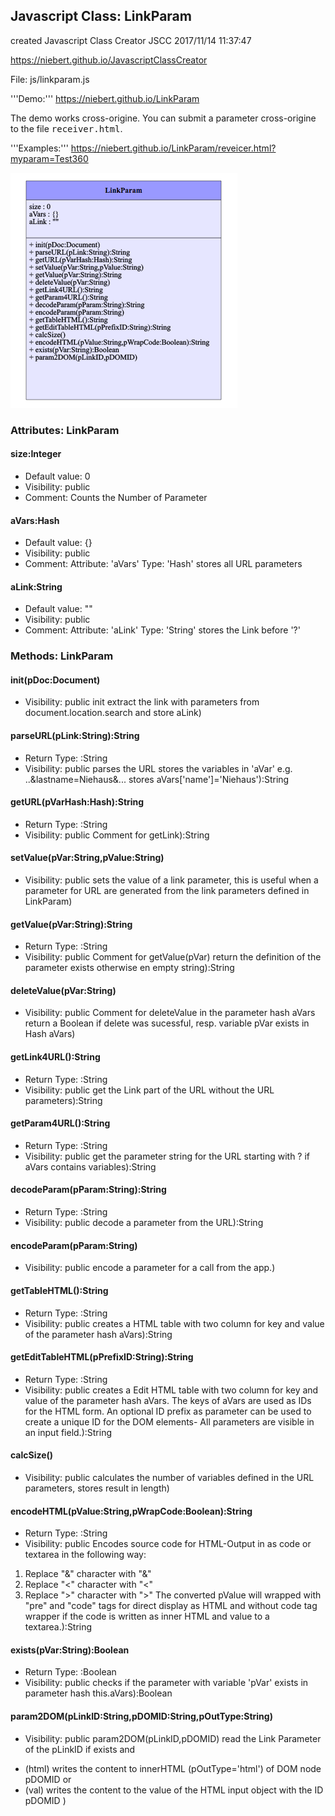 ## Javascript Class: LinkParam
created Javascript Class Creator JSCC 2017/11/14 11:37:47

https://niebert.github.io/JavascriptClassCreator

File: js/linkparam.js

'''Demo:''' https://niebert.github.io/LinkParam

The demo works cross-origine. You can submit a parameter cross-origine to the file <tt>receiver.html</tt>.

'''Examples:'''  https://niebert.github.io/LinkParam/reveicer.html?myparam=Test360

![UML](LinkParam_UML.png)

### Attributes: LinkParam

#### size:Integer
* Default value: 0
* Visibility: public
* Comment: Counts the Number of Parameter

#### aVars:Hash
* Default value: {}
* Visibility: public
* Comment: Attribute: 'aVars' Type: 'Hash' stores all URL parameters

#### aLink:String
* Default value: ""
* Visibility: public
* Comment: Attribute: 'aLink' Type: 'String' stores the Link before '?'

### Methods: LinkParam

#### init(pDoc:Document)
* Visibility: public
init extract the link with parameters from document.location.search and store aLink)

#### parseURL(pLink:String):String
* Return Type: :String
* Visibility: public
parses the URL stores the variables in 'aVar' e.g. ..&lastname=Niehaus&... stores aVars['name']='Niehaus'):String

#### getURL(pVarHash:Hash):String
* Return Type: :String
* Visibility: public
Comment for getLink):String

#### setValue(pVar:String,pValue:String)
* Visibility: public
sets the value of a link parameter, this is useful
when a parameter for URL are generated from the link parameters
defined in LinkParam)

#### getValue(pVar:String):String
* Return Type: :String
* Visibility: public
Comment for getValue(pVar) return the definition of the parameter exists otherwise en empty string):String

#### deleteValue(pVar:String)
* Visibility: public
Comment for deleteValue in the parameter hash aVars
return a Boolean if delete was sucessful, resp. variable pVar exists in Hash aVars)

#### getLink4URL():String
* Return Type: :String
* Visibility: public
get the Link part of the URL without the URL parameters):String

#### getParam4URL():String
* Return Type: :String
* Visibility: public
get the parameter string for the URL starting with ? if aVars contains variables):String

#### decodeParam(pParam:String):String
* Return Type: :String
* Visibility: public
decode a parameter from the URL):String

#### encodeParam(pParam:String)
* Visibility: public
encode a parameter for a call from the app.)

#### getTableHTML():String
* Return Type: :String
* Visibility: public
creates a HTML table with two column for key and value of the parameter hash aVars):String

#### getEditTableHTML(pPrefixID:String):String
* Return Type: :String
* Visibility: public
creates a Edit HTML table with two column for key and value of the parameter hash aVars.
The keys of aVars are used as IDs for the HTML form. An optional ID prefix as parameter can be used to create a unique ID for the DOM elements- All parameters are visible in an input field.):String

#### calcSize()
* Visibility: public
calculates the number of variables defined in the URL parameters, stores result in length)

#### encodeHTML(pValue:String,pWrapCode:Boolean):String
* Return Type: :String
* Visibility: public
Encodes source code for HTML-Output in as code or textarea in the following way:
 1) Replace "&" character with "&amp;"
 2) Replace "<" character with "&lt;"
 3) Replace ">" character with "&gt;"
The converted pValue will wrapped with "pre" and "code" tags for direct display as HTML
and without code tag wrapper if the code is written as inner HTML and value to a textarea.):String

#### exists(pVar:String):Boolean
* Return Type: :Boolean
* Visibility: public
checks if the parameter with variable 'pVar' exists in parameter hash this.aVars):Boolean

#### param2DOM(pLinkID:String,pDOMID:String,pOutType:String)
* Visibility: public
param2DOM(pLinkID,pDOMID) read the Link Parameter of the pLinkID if exists and
- (html) writes the content to innerHTML (pOutType='html') of DOM node pDOMID or
- (val) writes the content to the value of the HTML input object with the ID pDOMID  )
